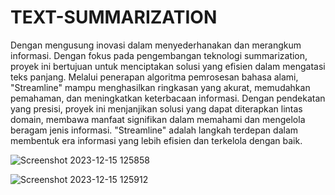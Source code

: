 # TEXT-SUMMARIZATION

Dengan mengusung inovasi dalam menyederhanakan dan merangkum informasi. Dengan fokus pada pengembangan teknologi summarization, proyek ini bertujuan untuk menciptakan solusi yang efisien dalam mengatasi teks panjang. Melalui penerapan algoritma pemrosesan bahasa alami, "Streamline" mampu menghasilkan ringkasan yang akurat, memudahkan pemahaman, dan meningkatkan keterbacaan informasi. Dengan pendekatan yang presisi, proyek ini menjanjikan solusi yang dapat diterapkan lintas domain, membawa manfaat signifikan dalam memahami dan mengelola beragam jenis informasi. "Streamline" adalah langkah terdepan dalam membentuk era informasi yang lebih efisien dan terkelola dengan baik.


![Screenshot 2023-12-15 125858](https://github.com/znaya/TEXT-SUMMARIZATION/assets/93626285/9e8a426e-765e-4037-9ee5-c34e6c70984e)

![Screenshot 2023-12-15 125912](https://github.com/znaya/TEXT-SUMMARIZATION/assets/93626285/36821975-2c34-47e2-900f-d897d38493ed)

